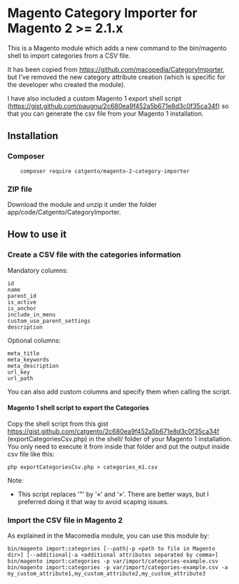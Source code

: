 # Magento Category Importer for Magento 2 >= 2.1.x

This is a Magento module which adds a new command to the bin/magento shell to import categories from a CSV file.

It has been copied from https://github.com/macopedia/CategoryImporter, but I've removed the new category attribute 
creation (which is specific for the developer who created the module).

I have also included a custom Magento 1 export shell script (https://gist.github.com/paugnu/2c680ea9f452a5b671e8d3c0f35ca34f) so that you can generate the csv file from your Magento 1 installation.

## Installation
### Composer
```
    composer require catgento/magento-2-category-importer
```
### ZIP file
Download the module and unzip it under the folder app/code/Catgento/CategoryImporter.  

## How to use it

### Create a CSV file with the categories information

Mandatory columns:
```
id
name
parent_id
is_active
is_anchor
include_in_menu
custom_use_parent_settings
description
```
Optional columns:
```
meta_title
meta_keywords
meta_description
url_key
url_path
```

You can also add custom columns and specify them when calling the script.

#### Magento 1 shell script to export the Categories
Copy the shell script from this gist https://gist.github.com/catgento/2c680ea9f452a5b671e8d3c0f35ca34f (exportCategoriesCsv.php) in the shell/ folder of your Magento 1 installation. 
You only need to execute it from inside that folder and put the output inside csv file like this:
```
php exportCategoriesCsv.php > categories_m1.csv
```

Note:
* This script replaces '"' by '«' and '»'. There are better ways, but I preferred doing it that way to avoid
scaping issues.

### Import the CSV file in Magento 2

As explained in the Macomedia module, you can use this module by:
```
bin/magento import:categories [--path|-p <path to file in Magento dir>] [--additional|-a <additional attributes separated by comma>]
bin/magento import:categories -p var/import/categories-example.csv 	
bin/magento import:categories -p var/import/categories-example.csv -a my_custom_attribute1,my_custom_attribute2,my_custom_attribute3
```
